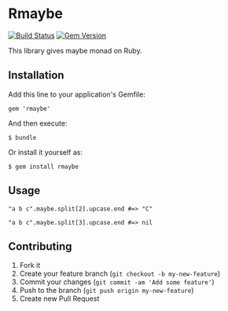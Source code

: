 # Rmaybe

[![Build Status](https://travis-ci.org/kmdsbng/rmaybe.svg?branch=master)](https://travis-ci.org/kmdsbng/rmaybe)
[![Gem Version](https://badge.fury.io/rb/rmaybe.png)](http://badge.fury.io/rb/rmaybe)

This library gives maybe monad on Ruby.

## Installation

Add this line to your application's Gemfile:

    gem 'rmaybe'

And then execute:

    $ bundle

Or install it yourself as:

    $ gem install rmaybe

## Usage

    "a b c".maybe.split[2].upcase.end #=> "C"

    "a b c".maybe.split[3].upcase.end #=> nil


## Contributing

1. Fork it
2. Create your feature branch (`git checkout -b my-new-feature`)
3. Commit your changes (`git commit -am 'Add some feature'`)
4. Push to the branch (`git push origin my-new-feature`)
5. Create new Pull Request

